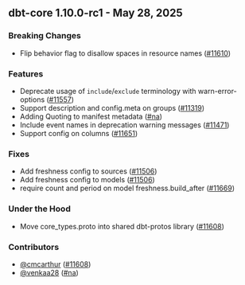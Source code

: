 ## dbt-core 1.10.0-rc1 - May 28, 2025

### Breaking Changes

- Flip behavior flag to disallow spaces in resource names ([#11610](https://github.com/dbt-labs/dbt-core/issues/11610))

### Features

- Deprecate usage of `include`/`exclude` terminology with warn-error-options ([#11557](https://github.com/dbt-labs/dbt-core/issues/11557))
- Support description and config.meta on groups ([#11319](https://github.com/dbt-labs/dbt-core/issues/11319))
- Adding Quoting to manifest metadata ([#na](https://github.com/dbt-labs/dbt-core/issues/na))
- Include event names in deprecation warning messages ([#11471](https://github.com/dbt-labs/dbt-core/issues/11471))
- Support config on columns ([#11651](https://github.com/dbt-labs/dbt-core/issues/11651))

### Fixes

- Add freshness config to sources ([#11506](https://github.com/dbt-labs/dbt-core/issues/11506))
- Add freshness config to models ([#11506](https://github.com/dbt-labs/dbt-core/issues/11506))
- require count and period on model freshness.build_after ([#11669](https://github.com/dbt-labs/dbt-core/issues/11669))

### Under the Hood

- Move core_types.proto into shared dbt-protos library ([#11608](https://github.com/dbt-labs/dbt-core/issues/11608))

### Contributors
- [@cmcarthur](https://github.com/cmcarthur) ([#11608](https://github.com/dbt-labs/dbt-core/issues/11608))
- [@venkaa28](https://github.com/venkaa28) ([#na](https://github.com/dbt-labs/dbt-core/issues/na))
